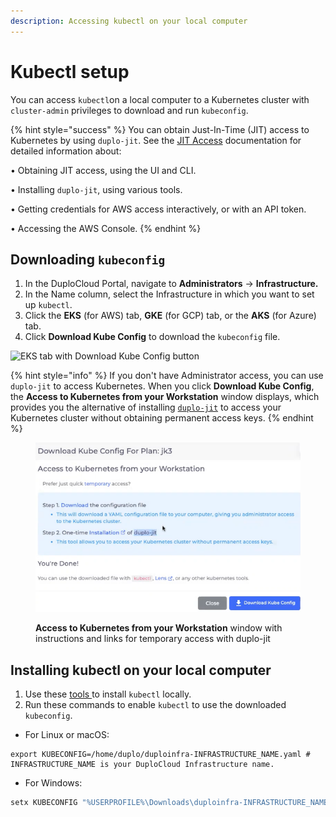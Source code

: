 ```yaml
---
description: Accessing kubectl on your local computer
---
```


# Kubectl setup

You can access `kubectl`on a local computer to a Kubernetes cluster with `cluster-admin` privileges to download and run `kubeconfig`.

{% hint style="success" %}
You can obtain Just-In-Time (JIT) access to Kubernetes by using `duplo-jit`. See the [JIT Access](../../aws/use-cases/jit-access.md) documentation for detailed information about:

• Obtaining JIT access, using the UI and CLI.

• Installing `duplo-jit`, using various tools.&#x20;

• Getting credentials for AWS access interactively, or with an API token.&#x20;

• Accessing the AWS Console.&#x20;
{% endhint %}

## Downloading `kubeconfig`&#x20;

1. In the DuploCloud Portal, navigate to **Administrators** -> **Infrastructure.**
2. In the Name column, select the Infrastructure in which you want to set up `kubectl`.&#x20;
3. Click the **EKS** (for AWS) tab, **GKE** (for GCP) tab, or the **AKS** (for Azure) tab.
4. Click **Download Kube Config** to download the `kubeconfig` file.

![EKS tab with Download Kube Config button](../../.gitbook/assets/AWS\_EKS\_Tab\_041923\_noupgrade.png)

{% hint style="info" %}
If you don't have Administrator access, you can use `duplo-jit` to access Kubernetes. When you click **Download Kube Config**, the **Access to Kubernetes from your Workstation** window displays, which provides you the alternative of installing [`duplo-jit`](../../aws/use-cases/jit-access.md) to access your Kubernetes cluster without obtaining permanent access keys.
{% endhint %}

<figure><img src="../../.gitbook/assets/kubeconfig_dialog.png" alt=""><figcaption><p><strong>Access to Kubernetes from your Workstation</strong> window with instructions and links for temporary access with duplo-jit</p></figcaption></figure>

## Installing kubectl on your local computer

1. Use these [tools ](https://kubernetes.io/docs/tasks/tools/)to install `kubectl` locally.
2. Run these commands to enable `kubectl` to use the downloaded `kubeconfig`.

* For Linux or macOS:

```shell
export KUBECONFIG=/home/duplo/duploinfra-INFRASTRUCTURE_NAME.yaml # INFRASTRUCTURE_NAME is your DuploCloud Infrastructure name.
```

* For Windows:

```powershell
setx KUBECONFIG "%USERPROFILE%\Downloads\duploinfra-INFRASTRUCTURE_NAME.yaml" # INFRASTRUCTURE_NAME is your DuploCloud Infrastructure name.
```

